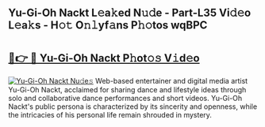## Yu-Gi-Oh Nackt L𝚎a𝚔ed N𝚞𝚍e - Part-L35 Vi𝚍𝚎o L𝚎a𝚔s - H𝚘𝚝 O𝚗𝚕yf𝚊ns P𝚑𝚘tos wqBPC

# <h2><a href="http://kf3zh4n.oniu.top/?m=Yu-Gi-Oh+Nackt">🔗👉 🔴 Yu-Gi-Oh Nackt P𝚑ot𝚘𝚜 V𝚒d𝚎o</a></h2>

[![Yu-Gi-Oh Nackt Nu𝚍e𝚜](https://i.imgur.com/0qMVB7G.gif)](http://kf3zh4n.oniu.top/?m=Yu-Gi-Oh+Nackt)
Web-based entertainer and digital media artist Yu-Gi-Oh Nackt, acclaimed for sharing dance and lifestyle ideas through solo and collaborative dance performances and short videos. Yu-Gi-Oh Nackt's public persona is characterized by its sincerity and openness, while the intricacies of his personal life remain shrouded in mystery.  
